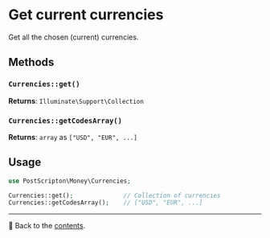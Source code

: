 # Get current currencies

Get all the chosen (current) currencies.

## Methods

### `Currencies::get()`
**Returns**: `Illuminate\Support\Collection`

### `Currencies::getCodesArray()`
**Returns**: `array` as `["USD", "EUR", ...]`

## Usage

```php
use PostScripton\Money\Currencies;

Currencies::get();              // Collection of currencies
Currencies::getCodesArray();    // ["USD", "EUR", ...]
```

---

📌 Back to the [contents](/docs/03_currencies/README.md).
